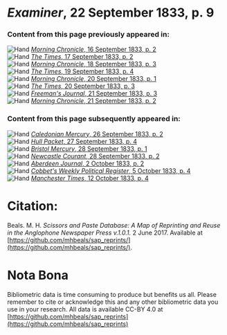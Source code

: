 # *Examiner*, 22 September 1833, p. 9  
  
### Content from this page previously appeared in:  
![Hand](http://scissorsandpaste.net/wp-content/uploads/2017/06/smallhandpointer.png) [*Morning Chronicle*, 16 September 1833, p. 2](https://mhbeals.github.io/sap_html/Morning-Chronicle/Morning-Chronicle-16-September-1833-p-2)  
![Hand](http://scissorsandpaste.net/wp-content/uploads/2017/06/smallhandpointer.png) [*The Times*, 17 September 1833, p. 2](https://mhbeals.github.io/sap_html/The-Times/The-Times-17-September-1833-p-2)  
![Hand](http://scissorsandpaste.net/wp-content/uploads/2017/06/smallhandpointer.png) [*Morning Chronicle*, 18 September 1833, p. 3](https://mhbeals.github.io/sap_html/Morning-Chronicle/Morning-Chronicle-18-September-1833-p-3)  
![Hand](http://scissorsandpaste.net/wp-content/uploads/2017/06/smallhandpointer.png) [*The Times*, 19 September 1833, p. 4](https://mhbeals.github.io/sap_html/The-Times/The-Times-19-September-1833-p-4)  
![Hand](http://scissorsandpaste.net/wp-content/uploads/2017/06/smallhandpointer.png) [*Morning Chronicle*, 20 September 1833, p. 1](https://mhbeals.github.io/sap_html/Morning-Chronicle/Morning-Chronicle-20-September-1833-p-1)  
![Hand](http://scissorsandpaste.net/wp-content/uploads/2017/06/smallhandpointer.png) [*The Times*, 20 September 1833, p. 3](https://mhbeals.github.io/sap_html/The-Times/The-Times-20-September-1833-p-3)  
![Hand](http://scissorsandpaste.net/wp-content/uploads/2017/06/smallhandpointer.png) [*Freeman's Journal*, 21 September 1833, p. 3](https://mhbeals.github.io/sap_html/Freeman's-Journal/Freeman's-Journal-21-September-1833-p-3)  
![Hand](http://scissorsandpaste.net/wp-content/uploads/2017/06/smallhandpointer.png) [*Morning Chronicle*, 21 September 1833, p. 2](https://mhbeals.github.io/sap_html/Morning-Chronicle/Morning-Chronicle-21-September-1833-p-2)  
  
### Content from this page subsequently appeared in:  
![Hand](http://scissorsandpaste.net/wp-content/uploads/2017/06/smallhandpointer.png) [*Caledonian Mercury*, 26 September 1833, p. 2](https://mhbeals.github.io/sap_html/Caledonian-Mercury/Caledonian-Mercury-26-September-1833-p-2)  
![Hand](http://scissorsandpaste.net/wp-content/uploads/2017/06/smallhandpointer.png) [*Hull Packet*, 27 September 1833, p. 4](https://mhbeals.github.io/sap_html/Hull-Packet/Hull-Packet-27-September-1833-p-4)  
![Hand](http://scissorsandpaste.net/wp-content/uploads/2017/06/smallhandpointer.png) [*Bristol Mercury*, 28 September 1833, p. 1](https://mhbeals.github.io/sap_html/Bristol-Mercury/Bristol-Mercury-28-September-1833-p-1)  
![Hand](http://scissorsandpaste.net/wp-content/uploads/2017/06/smallhandpointer.png) [*Newcastle Courant*, 28 September 1833, p. 2](https://mhbeals.github.io/sap_html/Newcastle-Courant/Newcastle-Courant-28-September-1833-p-2)  
![Hand](http://scissorsandpaste.net/wp-content/uploads/2017/06/smallhandpointer.png) [*Aberdeen Journal*, 2 October 1833, p. 2](https://mhbeals.github.io/sap_html/Aberdeen-Journal/Aberdeen-Journal-2-October-1833-p-2)  
![Hand](http://scissorsandpaste.net/wp-content/uploads/2017/06/smallhandpointer.png) [*Cobbet's Weekly Political Register*, 5 October 1833, p. 4](https://mhbeals.github.io/sap_html/Cobbet's-Weekly-Political-Register/Cobbet's-Weekly-Political-Register-5-October-1833-p-4)  
![Hand](http://scissorsandpaste.net/wp-content/uploads/2017/06/smallhandpointer.png) [*Manchester Times*, 12 October 1833, p. 4](https://mhbeals.github.io/sap_html/Manchester-Times/Manchester-Times-12-October-1833-p-4)  


# Citation: 

Beals. M. H. *Scissors and Paste Database: A Map of Reprinting and Reuse in the Anglophone Newspaper Press v.1.0.1.* 2 June 2017. Available at [https://github.com/mhbeals/sap_reprints/](https://github.com/mhbeals/sap_reprints/). 

# Nota Bona

Bibliometric data is time consuming to produce but benefits us all. Please remember to cite or acknowledge this and any other bibliometric data you use in your research. All data is available CC-BY 4.0 at [https://github.com/mhbeals/sap_reprints](https://github.com/mhbeals/sap_reprints)